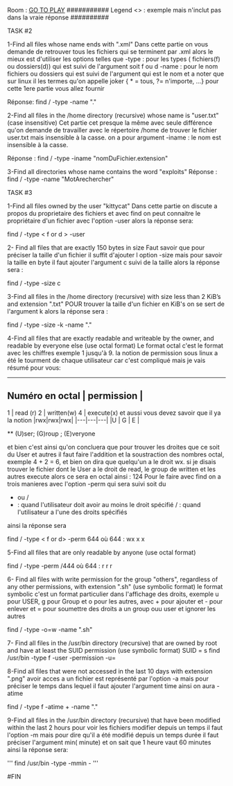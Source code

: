 Room : <a href="tryhackme.com/room/thefindcommand">GO TO PLAY</a>
###########
Legend
<> : exemple mais n'inclut pas dans la vraie réponse
##########

TASK #2

1-Find all files whose name ends with ".xml"
Dans cette partie on vous demande de retrouver tous les fichiers qui se terminent par .xml alors
le mieux est d'utiliser les options telles que
-type : pour les types ( fichiers(f) ou dossiers(d)) 
    qui est suivi de l'argument soit f ou d
-name : pour le nom fichiers ou dossiers
    qui est suivi de l'argument qui est le nom et a noter que sur linux il les termes qu'on appelle joker { * = tous, ?= n'importe, ...}
 pour cette 1ere partie vous allez fournir
 
 Réponse: find / -type <argument> -name "<joker>.<extensionArechercher>"
 
2-Find all files in the /home directory (recursive) whose name is "user.txt" (case insensitive)
Cet partie cet presque la même avec seule différence qu'on demande de travailler avec le répertoire
/home de trouver le fichier user.txt mais insensible à la casse.
on a pour argument -iname : le nom est insensible à la casse.

Réponse : find /<directoryAchercher> -type <f or d> -iname "nomDuFichier.extension"

3-Find all directories whose name contains the word "exploits"
Réponse : find / -type <f or d> -name "<joker>MotArechercher<joker>"


TASK #3

1-Find all files owned by the user "kittycat"
Dans cette partie on discute a propos du proprietaire des fichiers et avec find on peut connaitre
le propriétaire d'un fichier avec l'option -user alors la réponse sera:

find / -type < f or d > -user <NomDuProprietaire>

2- Find all files that are exactly 150 bytes in size
Faut savoir que pour préciser la taille d'un fichier il suffit d'ajouter l option
-size mais pour savoir la taille en byte il faut ajouter l'argument c suivi de la taille alors la
réponse sera :

find / -type <f or d > -size <tailleDuFichier>c

3-Find all files in the /home directory (recursive) with size less than 2 KiB’s and extension ".txt"
POUR trouver la taille d'un fichier en KiB's on se sert de l'argument k alors la réponse sera :

find /<directory> -type <f or d> -size -<tailleDuFichier>k -name "<joker>.<extension>"

4-Find all files that are exactly readable and writeable by the owner, and readable by everyone else (use octal format)
Le format octal c'est le format avec les chiffres exemple 1 jusqu'à 9. la notion de permission sous linux
a été le tourment de chaque utilisateur car c'est compliqué mais je vais résumé pour vous:
______________________________
Numéro en octal | permission |
------------------------------
1               |   read (r)
2               |  written(w)
4               |   execute(x)
et aussi vous devez savoir que il ya la notion
|rwx|rwx|rwx|
|---|---|---|
|U  | G | E |

** (U)ser; (G)roup ; (E)veryone

et bien c'est ainsi qu'on concluera que pour trouver les droites que ce soit
du User et autres il faut faire l'addition et la soustraction des nombres octal, exemple
4 + 2 = 6, et bien on dira que quelqu'un a le droit wx. si je disais trouver
le fichier dont le User a le droit de read, le group de written et les autres execute alors ce sera en octal
ainsi : 124
Pour le faire avec find on a trois manieres avec l'option -perm qui sera suivi soit du
- ou /
- : quand l'utilisateur doit avoir au moins le droit spécifié
/ : quand l'utilisateur a l'une des droits spécifiés

ainsi la réponse sera 

find / -type < f or d> -perm 644
où 644 : wx x x

5-Find all files that are only readable by anyone (use octal format)

find / -type <f or d> -perm /444
où 644 : r r r

6- Find all files with write permission for the group "others", regardless of any other permissions, with extension ".sh" (use symbolic format)
le format symbolic c'est un format particulier dans l'affichage des droits, exemple
u pour USER, g pour Group et o pour les autres, avec + pour ajouter et - pour enlever et = pour soumettre
des droits a un group ouu user et ignorer les autres

find / -type <f or d> -o=w -name "<joker>.sh"

7- Find all files in the /usr/bin directory (recursive) that are owned by root and have at least the SUID permission (use symbolic format)
SUID = s 
find /usr/bin -type f -user <proprietaire> -permission -u=<SUIDvalue>

8-Find all files that were not accessed in the last 10 days with extension ".png"
avoir acces a un fichier est représenté par l'option -a mais pour préciser le temps dans lequel
il faut ajouter l'argument time ainsi on aura -atime

find / -type f -atime +<numberOfDays> -name "<joker>.<extension>"

9-Find all files in the /usr/bin directory (recursive) that have been modified within the last 2 hours
pour voir les fichiers modifier depuis un temps il faut l'option -m mais pour dire qu'il a été modifié depuis un temps durée il faut préciser l'argument min( minute) et on sait que 1 heure vaut 60 minutes ainsi la réponse sera:

'''
find /usr/bin -type <f or d> -mmin -<TempsModifierEnMinute>
'''


#FIN
